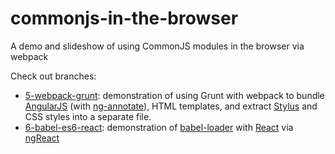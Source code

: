 # commonjs-in-the-browser
A demo and slideshow of using CommonJS modules in the browser via webpack

Check out branches:

- [5-webpack-grunt](https://github.com/elliottsj/commonjs-in-the-browser/tree/5-webpack-grunt): demonstration of using Grunt with webpack to bundle [AngularJS](https://angularjs.org/) (with [ng-annotate](https://github.com/olov/ng-annotate)), HTML templates, and extract [Stylus](https://learnboost.github.io/stylus/) and CSS styles into a separate file.
- [6-babel-es6-react](https://github.com/elliottsj/commonjs-in-the-browser/tree/6-babel-es6-react): demonstration of [babel-loader](https://github.com/babel/babel-loader) with [React](https://facebook.github.io/react/) via [ngReact](https://github.com/davidchang/ngReact)
